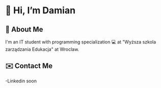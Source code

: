 <h1>👋  Hi, I’m Damian</h1>

<h2>👨 About Me </h2>
I'm an IT student with programming specialization 💻  at "Wyższa szkola zarządzania Edukacja" at Wroclaw. 

<h2>✉️ Contact Me </h2>
-Linkedin soon
